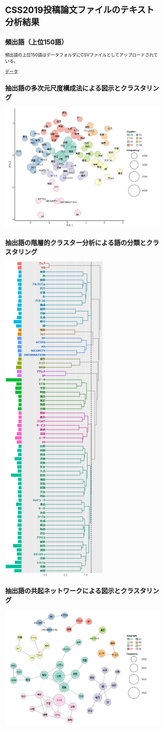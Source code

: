CSS2019投稿論文ファイルのテキスト分析結果
====

## 頻出語（上位150語）
頻出語の上位150語はデータフォルダにCSVファイルとしてアップロードされている。

[データ](/data/css2019_extracted150.csv)

## 抽出語の多次元尺度構成法による図示とクラスタリング
![MDS](/data/css2019_MDS.png)

## 抽出語の階層的クラスター分析による語の分類とクラスタリング
![HCA](/data/css2019_HCA.png)

## 抽出語の共起ネットワークによる図示とクラスタリング
![CON](/data/css2019_CON.png)
